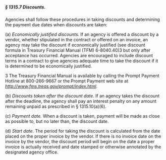 ##### § 1315.7 Discounts. #####

Agencies shall follow these procedures in taking discounts and determining the payment due dates when discounts are taken:

(a) *Economically justified discounts.* If an agency is offered a discount by a vendor, whether stipulated in the contract or offered on an invoice, an agency may take the discount if economically justified (see discount formula in Treasury Financial Manual (TFM) 6-8040.40)3 but only after acceptance has occurred. Agencies are encouraged to include discount terms in a contract to give agencies adequate time to take the discount if it is determined to be economically justified.

3 The Treasury Financial Manual is available by calling the Prompt Payment Hotline at 800-266-9667 or the Prompt Payment web site at *http://www.fms.treas.gov/prompt/index.html.*

(b) *Discounts taken after the discount date.* If an agency takes the discount after the deadline, the agency shall pay an interest penalty on any amount remaining unpaid as prescribed in § 1315.10(a)(6).

(c) *Payment date.* When a discount is taken, payment will be made as close as possible to, but no later than, the discount date.

(d) *Start date.* The period for taking the discount is calculated from the date placed on the proper invoice by the vendor. If there is no invoice date on the invoice by the vendor, the discount period will begin on the date a proper invoice is actually received and date stamped or otherwise annotated by the designated agency office.
